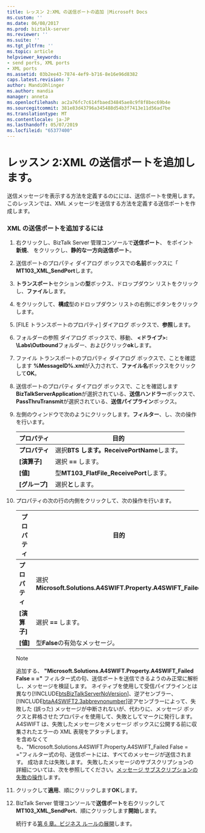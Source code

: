 ```yaml
---
title: レッスン 2:XML の送信ポートの追加 |Microsoft Docs
ms.custom: ''
ms.date: 06/08/2017
ms.prod: biztalk-server
ms.reviewer: ''
ms.suite: ''
ms.tgt_pltfrm: ''
ms.topic: article
helpviewer_keywords:
- send ports, XML ports
- XML ports
ms.assetid: 03b2ee43-7874-4ef9-b716-8e16e96d8382
caps.latest.revision: 7
author: MandiOhlinger
ms.author: mandia
manager: anneta
ms.openlocfilehash: ac2a76fc7c614fbaed34845ae8c9f8f8bec69b4e
ms.sourcegitcommit: 381e83d43796a345488d54b3f7413e11d56ad7be
ms.translationtype: MT
ms.contentlocale: ja-JP
ms.lasthandoff: 05/07/2019
ms.locfileid: "65377400"
---
```

# <a name="lesson-2-adding-an-xml-send-port"></a>レッスン 2:XML の送信ポートを追加します。
送信メッセージを表示する方法を定義するのにには、送信ポートを使用します。 このレッスンでは、XML メッセージを送信する方法を定義する送信ポートを作成します。  

### <a name="to-add-an-xml-send-port"></a>XML の送信ポートを追加するには  

1. 右クリックし、BizTalk Server 管理コンソールで**送信ポート**、 をポイント**新規**、 をクリックし、**静的な一方向送信ポート**。  

2. 送信ポートのプロパティ ダイアログ ボックスでの**名前**ボックスに「 **MT103_XML_SendPort**します。  

3. **トランスポート**セクションの**型**ボックス、ドロップダウン リストをクリックし、**ファイル**します。  

4. をクリックして、**構成**型のドロップダウン リストの右側にボタンをクリックします。  

5. [FILE トランスポートのプロパティ] ダイアログ ボックスで、**参照**します。  

6. フォルダーの参照 ダイアログ ボックスで、移動、 **\<ドライブ\>: \Labs\Outbound**フォルダー、およびクリック**ok**します。  

7. ファイル トランスポートのプロパティ ダイアログ ボックスで、ことを確認します **%MessageID%.xml**が入力されて、**ファイル名**ボックスをクリックして**OK**。  

8. 送信ポートのプロパティ ダイアログ ボックスで、ことを確認します**BizTalkServerApplication**が選択されている、**送信ハンドラー**ボックスで、 **PassThruTransmit**が選択されている、**送信パイプライン**ボックス。  

9. 左側のウィンドウで次のようにクリックします。**フィルター**、し、次の操作を行います。  


   |   プロパティ   |              目的              |
   |--------------|--------------------------------------|
   | **プロパティ** |   選択**BTS します。ReceivePortName**します。    |
   | **[演算子]** |            選択 **==** します。            |
   |  **[値]**   | 型**MT103_FlatFile_ReceivePort**します。 |
   |  **[グループ]**   |           選択**と**します。            |


10. プロパティの次の行の内側をクリックして、次の操作を行います。  

    |プロパティ|目的|  
    |--------------|----------------|  
    |**プロパティ**|選択**Microsoft.Solutions.A4SWIFT.Property.A4SWIFT_Failed**|  
    |**[演算子]**|選択 **==** します。|  
    |**[値]**|型**False**の有効なメッセージ。|  

    > [!NOTE]
    >  追加する、 **"Microsoft.Solutions.A4SWIFT.Property.A4SWIFT_Failed False = ="** フィルター式の句、送信ポートを送信できるようのみ正常に解析し、メッセージを検証します。 ネイティブを使用して受信パイプラインとは異なり[!INCLUDE[btsBizTalkServerNoVersion](../../includes/btsbiztalkservernoversion-md.md)]、逆アセンブラー、[!INCLUDE[btaA4SWIFT2.3abbrevnonumber](../../includes/btaa4swift2-3abbrevnonumber-md.md)]逆アセンブラーによって、失敗した (誤った) メッセージが中断されないが、代わりに、メッセージ ボックスと昇格させたプロパティを使用して、失敗としてマークに発行します。 A4SWIFT は、失敗したメッセージをメッセージ ボックスに公開する前に収集されたエラーの XML 表現をアタッチします。  
    > を含めなくても、"Microsoft.Solutions.A4SWIFT.Property.A4SWIFT_Failed False = ="フィルター式の句、送信ポートには、すべてのメッセージが送信されます。 成功または失敗します。 失敗したメッセージのサブスクリプションの詳細については、次を参照してください。[メッセージ サブスクリプションの失敗の操作](../../adapters-and-accelerators/accelerator-swift/working-with-failed-message-subscriptions.md)します。  

11. クリックして**適用**、順にクリックします**OK**します。  

12. BizTalk Server 管理コンソールで**送信ポート**を右クリックして**MT103_XML_SendPort**、順にクリックします**開始**します。  

    続行する[第 6 章。ビジネス ルールの展開](../../adapters-and-accelerators/accelerator-swift/module-6-deploying-the-business-rules.md)します。